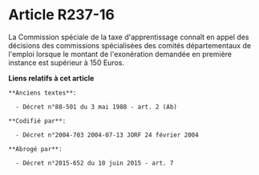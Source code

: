 # Article R237-16

La Commission spéciale de la taxe d'apprentissage connaît en appel des décisions des commissions spécialisées des comités
départementaux de l'emploi lorsque le montant de l'exonération demandée en première instance est supérieur à 150 Euros.

**Liens relatifs à cet article**

	**Anciens textes**:

	  - Décret n°88-501 du 3 mai 1988 - art. 2 (Ab)

	**Codifié par**:

	  - Décret n°2004-703 2004-07-13 JORF 24 février 2004

	**Abrogé par**:

	  - Décret n°2015-652 du 10 juin 2015 - art. 7
